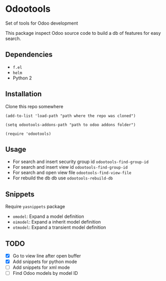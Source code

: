 # Odootools

Set of tools for Odoo development

This package inspect Odoo source code to build a db of features for easy search.

## Dependencies

- `f.el`
- `helm`
- Python 2

## Installation

Clone this repo somewhere

```elisp
(add-to-list 'load-path "path where the repo was cloned")

(setq odootools-addons-path "path to odoo addons folder")

(require 'odootools)
```

## Usage

- For search and insert security group id `odootools-find-group-id`
- For search and insert view id `odootools-find-group-id`
- For search and open view file `odootools-find-view-file`
- For rebuild the db db use `odootools-rebuild-db`

## Snippets

Require `yasnippets` package

- `omodel`: Expand a model definition
- `oimodel`: Expand a inherit model definition
- `otmodel`: Expand a transient model definition


## TODO

- [X] Go to view line after open buffer
- [X] Add snippets for python mode
- [ ] Add snippets for xml mode
- [ ] Find Odoo models by model ID
